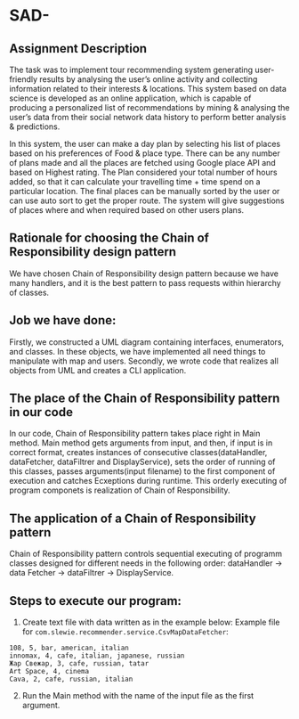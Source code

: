 # SAD-

## Assignment Description

The task was to implement tour recommending system generating user-friendly results by analysing the user’s online activity 
and collecting information related to their interests & locations. This system based on data science is developed as an online application, 
which is capable of producing a personalized list of recommendations by mining & analysing the user’s data from their social network 
data history to perform better analysis & predictions.

In this system, the user can make a day plan by selecting his list of places based on his preferences of Food & place type. 
There can be any number of plans made and all the places are fetched using Google place API and based on Highest rating. 
The Plan considered your total number of hours added, so that it can calculate your travelling time + time spend on a particular location. 
The final places can be manually sorted by the user or can use auto sort to get the proper route. The system will give 
suggestions of places where and when required based on other users plans.

## Rationale for choosing the Chain of Responsibility design pattern

We have chosen Chain of Responsibility design pattern because we have many handlers, and it is the best pattern to pass requests within hierarchy of classes.

## Job we have done:

Firstly, we constructed a UML diagram containing interfaces, enumerators, and classes. In these objects, we have implemented all need things to manipulate with map and users. Secondly, we wrote code that realizes all objects from UML and creates a CLI application.

## The place of the Chain of Responsibility pattern in our code

In our code, Chain of Responsibility pattern takes place right in Main method. Main method gets arguments from input, and then, if input is in correct format, creates instances of consecutive classes(dataHandler, dataFetcher, dataFiltrer and DisplayService), sets the order of running of this classes, passes arguments(input filename) to the first component of execution and catches Ecxeptions during runtime. This orderly executing of program componets is realization of Chain of Responsibility.

## The application of a Chain of Responsibility pattern

Chain of Responsibility pattern controls sequential executing of programm classes designed for different needs in the following order: dataHandler -> data Fetcher -> dataFiltrer -> DisplayService.

## Steps to execute our program:

1)  Create text file with data written as in the example below:
Example file for `com.slewie.recommender.service.CsvMapDataFetcher`:
```csv
108, 5, bar, american, italian
innomax, 4, cafe, italian, japanese, russian
Жар Свежар, 3, cafe, russian, tatar
Art Space, 4, cinema
Cava, 2, cafe, russian, italian
```
2) Run the Main method with the name of the input file as the first argument.
